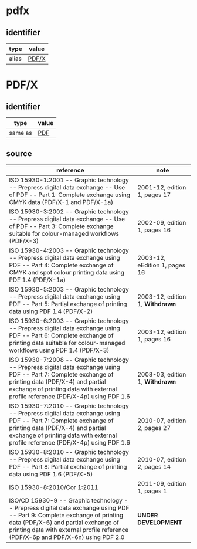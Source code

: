 # pdfx

## identifier
| type              | value
| ----------------- | -----
| alias             | [PDF/X](#pdf/x)

# PDF/X

## identifier
| type              | value
| ----------------- | -----
| same as           | [PDF](pdf.md)

## source
| reference | note
| --------- | ----
| ISO 15930-1:2001 -- Graphic technology -- Prepress digital data exchange -- Use of PDF -- Part 1: Complete exchange using CMYK data (PDF/X-1 and PDF/X-1a) | 2001-12, edition 1, pages 17
| ISO 15930-3:2002 -- Graphic technology -- Prepress digital data exchange -- Use of PDF -- Part 3: Complete exchange suitable for colour-managed workflows (PDF/X-3) | 2002-09, edition 1, pages 16
| ISO 15930-4:2003 -- Graphic technology -- Prepress digital data exchange using PDF -- Part 4: Complete exchange of CMYK and spot colour printing data using PDF 1.4 (PDF/X-1a) | 2003-12, eEdition 1, pages 16
| ISO 15930-5:2003 -- Graphic technology -- Prepress digital data exchange using PDF -- Part 5: Partial exchange of printing data using PDF 1.4 (PDF/X-2) | 2003-12, edition 1, **Withdrawn**
| ISO 15930-6:2003 -- Graphic technology -- Prepress digital data exchange using PDF -- Part 6: Complete exchange of printing data suitable for colour-managed workflows using PDF 1.4 (PDF/X-3) | 2003-12, edition 1, pages 16
| ISO 15930-7:2008 -- Graphic technology -- Prepress digital data exchange using PDF -- Part 7: Complete exchange of printing data (PDF/X-4) and partial exchange of printing data with external profile reference (PDF/X-4p) using PDF 1.6 | 2008-03, edition 1, **Withdrawn**
| ISO 15930-7:2010 -- Graphic technology -- Prepress digital data exchange using PDF -- Part 7: Complete exchange of printing data (PDF/X-4) and partial exchange of printing data with external profile reference (PDF/X-4p) using PDF 1.6 | 2010-07, edition 2, pages 27
| ISO 15930-8:2010 -- Graphic technology -- Prepress digital data exchange using PDF -- Part 8: Partial exchange of printing data using PDF 1.6 (PDF/X-5) | 2010-07, edition 2, pages 14
| ISO 15930-8:2010/Cor 1:2011 | 2011-09, edition 1, pages 1
| ISO/CD 15930-9 -- Graphic technology -- Prepress digital data exchange using PDF -- Part 9: Complete exchange of printing data (PDF/X-6) and partial exchange of printing data with external profile reference (PDF/X-6p and PDF/X-6n) using PDF 2.0 | **UNDER DEVELOPMENT**
